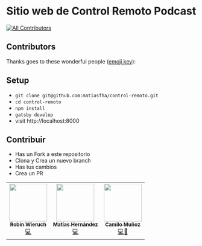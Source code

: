 # Sitio web de Control Remoto Podcast

[![All Contributors](https://img.shields.io/badge/all_contributors-3-orange.svg?style=flat-square)](#contributors)

## Contributors

Thanks goes to these wonderful people
([emoji key](https://github.com/all-contributors/all-contributors#emoji-key)):

<!-- ALL-CONTRIBUTORS-LIST:START - Do not remove or modify this section -->
<!-- prettier-ignore-start -->
<!-- markdownlint-disable -->
<table>
  <tr>
    <td align="center">
      <a href="https://www.robinwieruch.de">
        <img src="https://avatars0.githubusercontent.com/u/2479967?v=4" width="100px;" alt=""/>
        <br />
        <sub>
          <b>Robin Wieruch</b>
        </sub>
      </a>
      <br />
      <a href="https://github.com/rwieruch/gatsby-mdx-blog-starter-project" title="Code">💻</a>
    </td>
    <td align="center"><a href="https://www.matiashernandez.dev"><img src="https://avatars3.githubusercontent.com/u/282006?s=400&u=a9d3c26dc6c2cfc5cbe04192b1fd6c2bb29c9be5&v=4" width="100px;" alt=""/><br /><sub><b>Matías Hernández</b></sub></a><br /><a href="https://github.com/matiasfha/control-remoto/commits?author=matiasfha" title="Code">💻</a></td>
       <td align="center"><a href="https://www.iamcamilo.me"><img src="https://avatars0.githubusercontent.com/u/25529313?s=460&u=6c824ed96231f9337264e49dbe5349b693bdd05d&v=4" width="100px;" alt=""/><br /><sub><b>Camilo Muñoz</b></sub></a><br /><a href="https://github.com/matiasfha/control-remoto/commits?author=rwieruch" title="Code">💻</a><a href="#design-iamcamilo" title="Design">🎨</a></td>
  </tr>

## Setup

- `git clone git@github.com:matiasfha/control-remoto.git`
- `cd control-remoto`
- `npm install`
- `gatsby develop`
- visit http://localhost:8000

## Contribuir
- Has un Fork a este repositorio
- Clona y Crea un nuevo branch
- Has tus cambios
- Crea un PR

